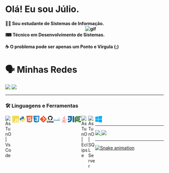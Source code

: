 # Olá! Eu sou Júlio.

<div>
  
####  👨‍💻 Sou estudante de Sistemas de Informação. <img align="right" alt="gif" width="250px" src="https://github.com/AsTunO/AsTunO/blob/main/GitGif/Brk.gif">
####  ⌨ Técnico em Desenvolvimento de Sistemas.                               
####  ☕ O problema pode ser apenas um Ponto e Vírgula (;)
  
</div>


# 🗣️ Minhas Redes

<a href="https://www.instagram.com/jcrs_01/" target="_blank"><img src="https://img.shields.io/badge/-Instagram-%23E4405F?style=for-the-badge&logo=instagram&logoColor=white" target="_blank"></a>
<a href="https://www.linkedin.com/in/jcr2707" target="_blank"><img src="https://img.shields.io/badge/-LinkedIn-%230077B5?style=for-the-badge&logo=linkedin&logoColor=white" target="_blank"></a>

---

</div>

### 🛠️ Linguagens e Ferramentas
<img align="left" alt="AsTunO | VsCode" width="22px" src="https://upload.wikimedia.org/wikipedia/commons/2/2d/Visual_Studio_Code_1.18_icon.svg" />
<img align="left" alt="AsTunO | JavaScript" width="22px" src="https://raw.githubusercontent.com/devicons/devicon/master/icons/javascript/javascript-plain.svg" />
<img align="left" alt="AsTunO | Python" width="22px" src="https://raw.githubusercontent.com/devicons/devicon/master/icons/python/python-original.svg" />
<img align="left" alt="AsTunO | HTML" width="22px" src="https://raw.githubusercontent.com/devicons/devicon/master/icons/html5/html5-original.svg" />
<img align="left" alt="AsTunO | CSS" width="22px" src="https://raw.githubusercontent.com/devicons/devicon/master/icons/css3/css3-original.svg" />
<img align="left" alt="AsTunO | Git" width="22px" src="https://raw.githubusercontent.com/devicons/devicon/master/icons/git/git-original.svg" />
<img align="left" alt="AsTunO | GitHub" width="22px" src="https://raw.githubusercontent.com/devicons/devicon/master/icons/github/github-original-wordmark.svg" />
<img align="left" alt="AsTunO | MySQL" width="22px" src="https://raw.githubusercontent.com/devicons/devicon/master/icons/mysql/mysql-plain-wordmark.svg" />
<img align="left" alt="AsTunO | Java" width="22px" src="https://raw.githubusercontent.com/devicons/devicon/master/icons/java/java-plain.svg" />
<img align="left" alt="AsTunO | Intellij" width="22px" src="https://raw.githubusercontent.com/devicons/devicon/master/icons/intellij/intellij-plain.svg" />
<img align="left" alt="AsTunO | Pycharm" width="22px" src="https://raw.githubusercontent.com/devicons/devicon/master/icons/pycharm/pycharm-plain.svg" />
<img align="left" alt="AsTunO | Eclipse" width="22px" src="https://cdn.icon-icons.com/icons2/1381/PNG/128/eclipse_94656.png" />
<img align="left" alt="AsTunO | SQL Server" width="22px" src="https://img.icons8.com/color/452/microsoft-sql-server.png" />
<img align="left" alt="AsTunO | Windows" width="22px" src="https://raw.githubusercontent.com/devicons/devicon/master/icons/windows8/windows8-original.svg" />
</div>
</br>

---
<div>
  <a href="https://github.com/AsTunO">
  <img height="250em" src="https://github-readme-stats.vercel.app/api?username=AsTunO&show_icons=true&theme=midnight-purple&include_all_commits=true&count_private=true"/>
  <img height="250em" src="https://github-readme-stats.vercel.app/api/top-langs/?username=AsTunO&langs_count=16&theme=midnight-purple"/>
</div>

---

![Snake animation](https://github.com/AsTunO/AsTunO/blob/output/github-contribution-grid-snake.svg)

